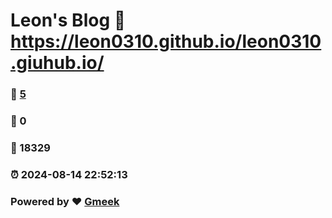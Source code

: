 # Leon's Blog :link: https://leon0310.github.io/leon0310.giuhub.io/ 
### :page_facing_up: [5](https://leon0310.github.io/leon0310.giuhub.io//tag.html) 
### :speech_balloon: 0 
### :hibiscus: 18329 
### :alarm_clock: 2024-08-14 22:52:13 
### Powered by :heart: [Gmeek](https://github.com/Meekdai/Gmeek)
